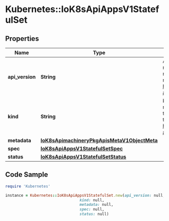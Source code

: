 # Kubernetes::IoK8sApiAppsV1StatefulSet

## Properties

Name | Type | Description | Notes
------------ | ------------- | ------------- | -------------
**api_version** | **String** | APIVersion defines the versioned schema of this representation of an object. Servers should convert recognized schemas to the latest internal value, and may reject unrecognized values. More info: https://git.k8s.io/community/contributors/devel/sig-architecture/api-conventions.md#resources | [optional] 
**kind** | **String** | Kind is a string value representing the REST resource this object represents. Servers may infer this from the endpoint the client submits requests to. Cannot be updated. In CamelCase. More info: https://git.k8s.io/community/contributors/devel/sig-architecture/api-conventions.md#types-kinds | [optional] 
**metadata** | [**IoK8sApimachineryPkgApisMetaV1ObjectMeta**](IoK8sApimachineryPkgApisMetaV1ObjectMeta.md) |  | [optional] 
**spec** | [**IoK8sApiAppsV1StatefulSetSpec**](IoK8sApiAppsV1StatefulSetSpec.md) |  | [optional] 
**status** | [**IoK8sApiAppsV1StatefulSetStatus**](IoK8sApiAppsV1StatefulSetStatus.md) |  | [optional] 

## Code Sample

```ruby
require 'Kubernetes'

instance = Kubernetes::IoK8sApiAppsV1StatefulSet.new(api_version: null,
                                 kind: null,
                                 metadata: null,
                                 spec: null,
                                 status: null)
```


